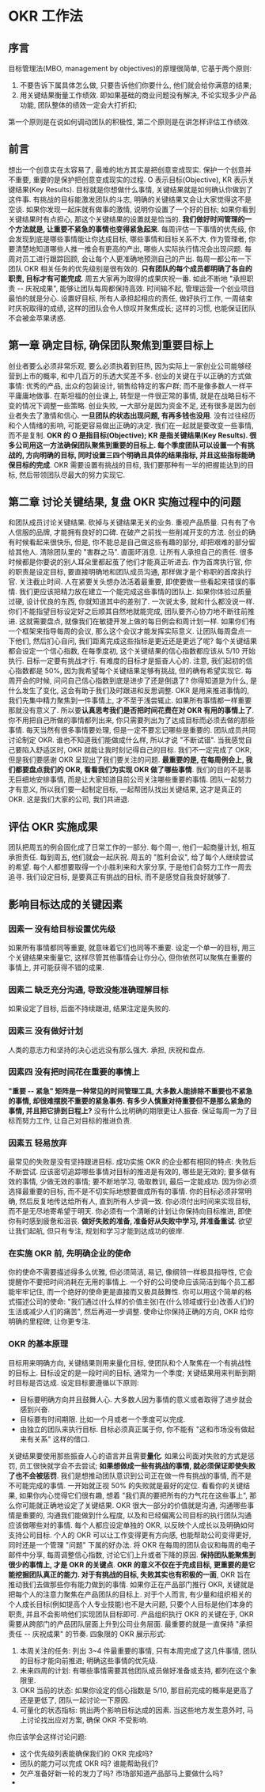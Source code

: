 # OKR 工作法
## 序言
目标管理法(MBO, management by objectives)的原理很简单, 它基于两个原则:
1. 不要告诉下属具体怎么做, 只要告诉他们你要什么, 他们就会给你满意的结果;
2. 用关键结果衡量工作绩效. 即如果基础的商业问题没有解决, 不论实现多少产品功能, 团队整体的绩效一定会大打折扣;

第一个原则是在说如何调动团队的积极性, 第二个原则是在讲怎样评估工作绩效.

## 前言
想出一个创意实在太容易了, 最难的地方其实是把创意变成现实.
保护一个创意并不重要, 重要的是保护把创意变成现实的过程.
O 表示目标(Objective), KR 表示关键结果(Key Results). 目标就是你想做什么事情, 关键结果就是如何确认你做到了这件事.
有挑战的目标能激发团队的斗志, 明确的关键结果又会让大家觉得这不是空谈. 如果你发现一起床就有做事的激情, 说明你设置了一个好的目标; 如果你看到关键结果时有点担心, 那这个关键结果的设置就是恰当的.
**我们做好时间管理的一个方法就是, 让重要不紧急的事情也变得紧急起来**.
每周评估一下事情的优先级, 你会发现到底是哪些事情能让你达成目标, 哪些事情和目标关系不大.
作为管理者, 你要清楚地知道哪些人推一推会有更高的产出, 哪些人实际执行情况会出现问题. 每周对员工进行跟踪回顾, 会让每个人更准确地预测自己的产出.
每周一都公布一下团队 OKR 相关任务的优先级别是很有效的. **只有团队的每个成员都明确了各自的职责, 目标才有可能完成**. 周五大家再为取得的成果庆祝一番. 如此不断地 "承担职责 -- 庆祝成果", 能够让团队每周都保持高效.
时间输不起, 管理运营一个创业项目最怕的就是分心.
设置好目标, 所有人承担起相应的责任, 做好执行工作, 一周结束时庆祝取得的成绩, 这样的团队会令人惊叹并聚焦成长; 这样的习惯, 也能保证团队不会被金苹果诱惑.

## 第一章 确定目标, 确保团队聚焦到重要目标上
创业者要么必须非常乐观, 要么必须执着到狂热, 因为实际上一家创业公司能够经营到上市的概率, 和中几百万的乐透大奖差不多.
创业的关键在于以正确的方式做事情: 优秀的产品, 出众的包装设计, 销售给特定的客户群; 而不是像多数人一样平平庸庸地做事.
在斯坦福的创业课上, 转型是一件很正常的事情, 就是在战略目标不变的情况下调整一些策略.
创业失败, 一大部分是因为资金不足, 还有很多是因为创业者失去了激情和信心.
**一旦团队的状态出现问题, 有再多钱也没用**.
没有过往经历和个人情绪的影响, 可能更容易做出正确的决定.
我们在一起就是要改变一些事情, 而不是复制.
**OKR 的 O 是指目标(Objective); KR 是指关键结果(Key Results). 很多公司用这一方法确保团队聚焦到重要的目标上. 每个季度团队可以设置一个有挑战的, 方向明确的目标, 同时设置三四个明确且具体的结果指标, 并且这些指标能确保目标的完成**.
OKR 需要设置有挑战的目标, 我们要那种有一半的把握能达到的目标, 然后带领团队尽最大的努力实现它.

## 第二章 讨论关键结果, 复盘 OKR 实施过程中的问题
和团队成员讨论关键结果.
砍掉与关键结果无关的业务.
重视产品质量.
只有有了令人信服的品牌, 才能拥有良好的口碑.
在破产之前找一些削减开支的方法.
创业的确有时候看起来很快乐, 但是, 你不能总是自己做这些有趣的部分, 却把艰难的部分留给其他人.
清除团队里的 "害群之马".
直面坏消息.
让所有人承担自己的责任.
很多时候都是你要说的别人耳朵里都起茧了他们才能真正听进去.
作为首席执行官, 你的职责是设定目标, 要直接明确地和团队成员沟通, 那样做才是个称职的首席执行官.
关注截止时间.
人在紧要关头想办法活着最重要, 即使要做一些看起来错误的事情.
我们更应该把精力放在建立一个能完成这些事情的团队上.
如果你体验过质量过硬, 设计优良的东西, 你就知道其中的差别了.
一次说太多, 就和什么都没说一样.
你们不能指望目标设定好之后顺其自然地就能完成, 团队要齐心协力地不断往前推进. 这就需要盘点, 就像我们在敏捷开发上做的每日例会和周计划一样. 如果你们有一个框架来指导每周的会议, 那么这个会议才能发挥实际意义.
让团队每周盘点一下他们, 然后扪心自问, 我们距离完成这些指标是更近还是更远了呢?
每个关键结果都会设定一个信心指数, 在每季度初, 这个关键结果的信心指数都应该从 5/10 开始执行. 目标一定要有挑战才行. 有难度的目标才是振奋人心的.
注意, 我们起初的信心指数都是 50%, 因为我希望每个关键结果足够有挑战, 但的确有希望实现它.
每周开会的时候, 问问自己信心指数到底是进步了还是倒退了? 你得知道是为什么, 是什么发生了变化, 这会有助于我们及时跟进和反思调整.
OKR 是用来推进事情的, 我们先集中精力聚焦到一件事情上, 才不至于浅尝辄止. 如果所有事情都一样重要那就没有意义了.
所以要**认真思考我们是否把时间花费在对 OKR 有用的事情上了**.
你不用把自己所做的事情都列出来, 你只需要列出为了达成目标而必须去做的那些事情. 每天当然有很多事情要处理, 但是一定不要忘记哪些是重要的.
团队成员共同讨论制定 OKR.
谁也不知道我们能做成什么样, 所以才说 "不断试错".
当我感觉自己要陷入舒适区时, OKR 就能让我时刻记得自己的目标.
我们不一定完成了 OKR, 但是我们要感谢 OKR 呈现出了我们要关注的问题.
**最重要的是, 在每周例会上, 我们都要盘点我们的 OKR, 看看我们为实现 OKR 做了哪些事情**.
我们的目的不是事无巨细地安排事情, 而是让大家知道目前公司关注哪些重要的事情.
团队一起努力才有意义, 所以我们要一起制定目标, 一起帮团队找出关键结果, 这才是真正的 OKR. 这是我们大家的公司, 我们共进退.

## 评估 OKR 实施成果
团队把周五的例会固化成了日常工作的一部分. 每个周一, 他们一起商量计划, 相互承担责任. 每到周五, 他们就会一起庆祝.
周五的 "胜利会议", 给了每个人继续尝试的希望.
每个人都想要取得一个小胜利来和大家分享, 于是他们会努力工作一周去追寻.
我们设定目标, 是要真正有挑战的目标, 而不是感觉自我良好就够了.

## 影响目标达成的关键因素
### 因素一 没有给目标设置优先级
如果所有事情都同等重要, 就意味着它们也同等不重要.
设定一个单一的目标, 用三个关键结果来衡量它, 这样尽管其他事情会让你分心, 但你依然可以聚焦在重要的事情上, 并可能获得不错的成果.

### 因素二 缺乏充分沟通, 导致没能准确理解目标
如果设定了目标, 后面不持续跟进, 结果注定是失败的.

### 因素三 没有做好计划
人类的意志力和坚持的决心远远没有那么强大.
承担, 庆祝和盘点.

### 因素四 没有把时间花在重要的事情上
**"重要 -- 紧急" 矩阵是一种常见的时间管理工具, 大多数人能排除不重要也不紧急的事情, 却很难摆脱不重要的紧急事务. 有多少人慎重对待重要但不是那么紧急的事情, 并且把它排到日程上?**
没有什么比明确的期限更让人振奋. 保证每周一为了目标而努力工作, 让自己对目标的推进负责.

### 因素五 轻易放弃
最常见的失败是没有坚持跟进目标.
成功实施 OKR 的企业都有相同的特点: 失败后不断尝试.
应该密切追踪哪些事情对目标的推进是有效的, 哪些是无效的; 要多做有效的事情, 少做无效的事情; 要不断地学习, 吸取教训, 最后一定能成功.
因为你必须选择最重要的目标, 而不是不切实际地想要做成所有的事情. 你的目标必须非常明确, 然后反复地传达给所有人, 直到所有人步调一致. 你必须付出时间来实现目标, 而不是无尽地寄希望于明天. 你必须有一个清晰的计划让你保持向目标推进, 即使你有时感到疲惫和沮丧. **做好失败的准备, 准备好从失败中学习, 并准备重试**.
欲望让我们起航, 但只有专注, 规划和学习才能到达成功的彼岸.

### 在实施 OKR 前, 先明确企业的使命
你的使命不需要描述得多么优雅, 但必须简洁, 易记, 像纲领一样极具指导性, 它会提醒你不要把时间消耗在无用的事情上.
一个好的公司使命应该简洁到每个员工都能牢牢记住, 而一个绝好的使命更是直接而又极具鼓舞性.
你可以用这个简单的格式描述公司的使命: "我们通过(什么样的价值主张)在(什么领域或行业)改善人们的生活或减少人们的痛苦", 然后再进一步调整.
使命让你保持正确的方向, OKR 给你明确的里程碑, 让你更专注.

### OKR 的基本原理
目标用来明确方向, 关键结果则用来量化目标, 使团队和个人聚焦在一个有挑战性的目标上. 目标设定的是一段时间的目标, 通常为一个季度; 关键结果用来判断到期时目标是否达成.
设定目标要遵循以下原则:
* 目标要明确方向并且鼓舞人心. 大多数人因为事情的意义或者取得了进步就会感到兴奋.
* 目标要有时间期限. 比如一个月或者一个季度可以完成.
* 由独立的团队来执行目标. 目标必须真正属于你, 你不能有 "这和市场没有做起来有关系" 这样的借口.

关键结果要使用那些振奋人心的语言并且需要**量化**.
如果公司面对失败的方式是惩罚, 员工很快就学会不去尝试; **如果想做成一些有挑战的事情, 就必须保证即使失败了也不会被惩罚**.
我们是想推动团队意识到公司正在做一件有挑战的事情, 而不是不可能完成的事情. 一开始就正视 50% 的失败就是最好的定位.
看看你的关键结果, 如果你内心觉得它们很有趣, 想着 "我们真的要把所有的力气花在这些事上", 那么你可能就正确地设定了关键结果.
OKR 很大一部分的价值就是沟通, 沟通哪些事情是重要的, 沟通我们能做到什么程度, 以及和已经偏离公司目标的执行团队沟通应该做哪些对的事情.
每个人都应设定单独的 OKR, 以反映个人成长以及明确如何支持公司目标.
个人的 OKR 可以让工作变得更有方向感, 也能帮助公司变得更好, 同时还是一个管理 "问题" 下属的好办法.
将 OKR 在每周的团队会议和每周的电子邮件中分享, 每周调整信心指数, 讨论它们上升或者下降的原因.
**保持团队能聚焦到很少的事情上, 才是 OKR 的关键点**.
**OKR 的意义不仅在于完成目标, 更重要的是它能挖掘团队真正的能力. 对于有挑战的目标, 失败其实也有积极的一面**, OKR 旨在推动我们去做那些你有能力做到的事情.
如果你正在产品部门推行 OKR, 关键就是把每个人的注意力聚焦在产品团队的目标上.
对于个人而言, 有少量和组织相关的个人成长目标(例如提高个人专业技能)也不是大问题, 只要个人目标是他们本身的职责, 并且不会影响他们实现团队目标即可.
产品组织执行 OKR 的关键在于, OKR 需要从跨部门的产品团队层面上升到公司业务层面.
最重要的就是一直保持 "承担责任 -- 庆祝成果" 的节奏.
四象限的 OKR 展示形式:
1. 本周关注的任务: 列出 3~4 件最重要的事情, 只有本周完成了这几件事情, 团队的目标才能向前推进; 明确这些事情的优先级.
2. 未来四周的计划: 有哪些事情需要其他团队成员做好准备或支持, 都列在这个象限里.
3. OKR 当前的状态: 如果你设定的信心指数是 5/10, 那目前完成的概率是更高了还是更低了, 团队一起讨论一下原因.
4. 可量化的状态指标: 挑出两个影响目标达成的因素. 当这些地方发生意外时, 马上讨论找出应对方案, 确保 OKR 不受影响.

你应该学会这样讨论问题:
* 这个优先级列表能确保我们的 OKR 完成吗?
* 团队的能力可以完成 OKR 吗? 谁能帮助我们?
* 欠产准备好新一轮的发力了吗? 市场部知道产品部马上要做什么吗?
* 








































